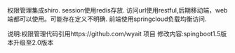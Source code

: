 权限管理集成shiro.
session使用redis存放.
访问url使用restful,后期移动端，web端都可以使用。可能存在定义不明确.
前端使用springcloud负载均衡访问.

说明:权限管理代码引用https://github.com/wyait 项目
修改内容:spingboot1.5版本升级至2.0版本